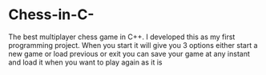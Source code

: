 # Chess-in-C-
The best multiplayer chess game in C++. I developed this as my first programming project.
When you start it will give you 3 options either start a new game or load previous or exit
you can save your game at any instant and load it when you want to play again as it is
